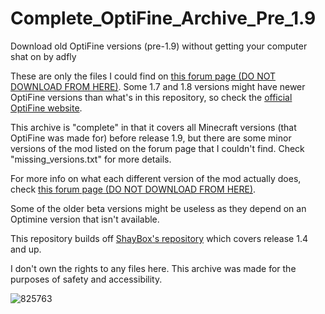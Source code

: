 # Complete_OptiFine_Archive_Pre_1.9
Download old OptiFine versions (pre-1.9) without getting your computer shat on by adfly

These are only the files I could find on [this forum page (DO NOT DOWNLOAD FROM HERE)](https://www.minecraftforum.net/forums/mapping-and-modding-java-edition/minecraft-mods/1286605-b1-4-1-9-optifine-history). Some 1.7 and 1.8 versions might have newer OptiFine versions than what's in this repository, so check the [official OptiFine website]([url](https://optifine.net/downloads)https://optifine.net/downloads).

This archive is "complete" in that it covers all Minecraft versions (that OptiFine was made for) before release 1.9, but there are some minor versions of the mod listed on the forum page that I couldn't find. Check "missing_versions.txt" for more details.

For more info on what each different version of the mod actually does, check [this forum page (DO NOT DOWNLOAD FROM HERE)](https://www.minecraftforum.net/forums/mapping-and-modding-java-edition/minecraft-mods/1286605-b1-4-1-9-optifine-history).

Some of the older beta versions might be useless as they depend on an Optimine version that isn't available.

This repository builds off [ShayBox's repository](https://github.com/ShayBox/OptiFine-Versions) which covers release 1.4 and up.

I don't own the rights to any files here. This archive was made for the purposes of safety and accessibility.

![825763](https://github.com/speedycube64/Complete_OptiFine_Archive_Pre_1.9/assets/149905092/cde00e25-09c9-4d54-b2fa-9a77cee5f70b)
